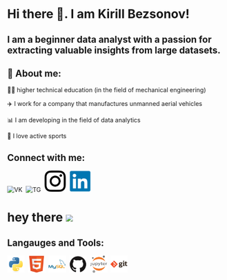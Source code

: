 # Hi there 👋. I am Kirill Bezsonov!
## I am a beginner data analyst with a passion for extracting valuable insights from large datasets. 
## :rocket: About me:

:man_student: higher technical education (in the field of mechanical engineering)

:airplane: I work for a company that manufactures unmanned aerial vehicles

:bar_chart: I am developing in the field of data analytics

:martial_arts_uniform: I love active sports

## Connect with me:

<div id="header" align="left">
     <img src="https://github.com/Crissov/unicode-icons/blob/master/Entypo%2B/social/vk-alternitive.svg" title="VK" alt="VK" width="50" height="50"/>&nbsp;
     <img src="https://github.com/twbs/icons/blob/main/icons/telegram.svg" title="TG" alt="TG" width="50" height="50"/>&nbsp;
     <img src="https://github.com/zenPidgin/instagram_svg/blob/master/instagram.svg" title="IN" alt="IN" width="50" height="50"/>&nbsp;
     <img src="https://github.com/devicons/devicon/blob/master/icons/linkedin/linkedin-plain.svg" title="IN" alt="IN" width="50" height="50"/>&nbsp;
</div>
  <h1>
    hey there
    <img src="https://media.giphy.com/media/hvRJCLFzcasrR4ia7z/giphy.gif" width="30px"/>
  </h1>
</div>

## Langauges and Tools:
<div>
  <img src="https://github.com/devicons/devicon/blob/master/icons/python/python-original.svg" title="Python" alt="Python" width="40" height="40"/>&nbsp;
  <img src="https://github.com/devicons/devicon/blob/master/icons/html5/html5-original.svg" title="HTML5" alt="HTML" width="40" height="40"/>&nbsp;
  <img src="https://github.com/devicons/devicon/blob/master/icons/mysql/mysql-original-wordmark.svg" title="MySQL"  alt="MySQL" width="40" height="40"/>&nbsp;
  <img src="https://github.com/devicons/devicon/blob/master/icons/github/github-original.svg" title="MySQL"  alt="MySQL" width="40" height="40"/>&nbsp;
   <img src="https://github.com/devicons/devicon/blob/master/icons/jupyter/jupyter-original-wordmark.svg" title="ju"  alt="ju" width="40" height="40"/>&nbsp;
  <img src="https://github.com/devicons/devicon/blob/master/icons/git/git-original-wordmark.svg" title="Git" **alt="Git" width="40" height="40"/>
</div>
